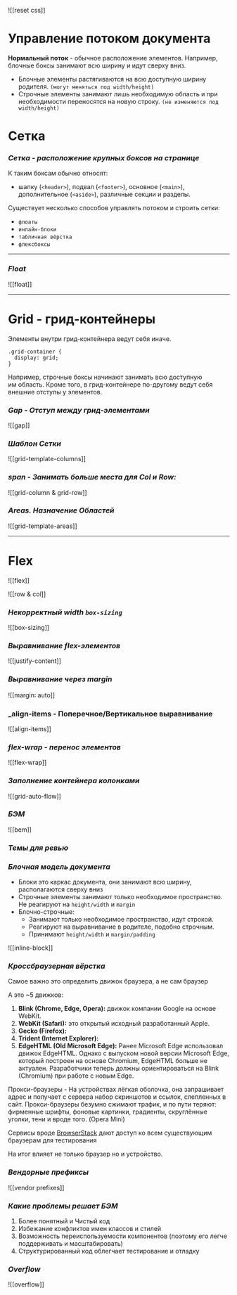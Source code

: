 ![[reset css]]

# Управление потоком документа

**Нормальный поток** - обычное расположение элементов. Например, блочные боксы занимают всю ширину и идут сверху вниз.

- Блочные элементы растягиваются на всю доступную ширину родителя. `(могут меняться под width/height)`
- Строчные элементы занимают лишь необходимую область и при необходимости переносятся на новую строку. `(не изменяются под width/height)`

# Сетка

### _Сетка - расположение крупных боксов на странице_

К таким боксам обычно относят:
- шапку (`<header>`), подвал (`<footer>`), основное (`<main>`), дополнительное (`<aside>`), различные секции и разделы.

Существует несколько способов управлять потоком и строить сетки:
- `флоаты`
- `инлайн-блоки`
- `табличная вёрстка`
- `флексбоксы`

---
### *Float*

![[float]]

---
# Grid - грид-контейнеры

Элементы внутри грид-контейнера ведут себя иначе.

```
.grid-container {
  display: grid;
}
```

Например, строчные боксы начинают занимать всю доступную им область.
Кроме того, в грид-контейнере по-другому ведут себя внешние отступы у элементов.

### _Gap - Отступ между грид-элементами_

![[gap]]

### _Шаблон Сетки_

![[grid-template-columns]]

### _span - Занимать больше места для Col и Row:_

![[grid-column & grid-row]]

### _Areas. Назначение Областей_

![[grid-template-areas]]

---
# Flex

![[flex]]

![[row & col]]

### _Некорректный width `box-sizing`_

![[box-sizing]]

### _Выравнивание flex-элементов_

![[justify-content]]

### _Выравнивание через margin_

![[margin꞉ auto]]

### _align-items - Поперечное/Вертикальное выравнивание 

![[align-items]]

### _flex-wrap - перенос элементов_

![[flex-wrap]]

### _Заполнение контейнера колонками_

![[grid-auto-flow]]

### *БЭМ*

![[bem]]

### *Темы для ревью*

### *Блочная модель документа*

- Блоки это каркас документа, они занимают всю ширину, располагаются сверху вниз
- Строчные элементы занимают только необходимое пространство. Не реагируют на `height/width` и `margin`
- Блочно-строчные: 
	- Занимают только необходимое пространство, идут строкой.
	- Реагируют на выравнивание в родителе, подобно строчным.
	- Принимают `height/width` и `margin/padding`

![[inline-block]]

### *Кроссбраузерная вёрстка*

Самое важно это определить движок браузера, а не сам браузер

А это ~5 движков: 
1. **Blink (Chrome, Edge, Opera):** движок компании Google на основе WebKit.
2. **WebKit (Safari):** это открытый исходный разработанный Apple.  
3. **Gecko (Firefox):**
4. **Trident (Internet Explorer):**
5. **EdgeHTML (Old Microsoft Edge):** Ранее Microsoft Edge использовал движок EdgeHTML. Однако с выпуском новой версии Microsoft Edge, который построен на основе Chromium, EdgeHTML больше не актуален. Разработчики теперь должны ориентироваться на Blink (Chromium) при работе с новым Edge.

Прокси-браузеры - На устройствах лёгкая оболочка, она запрашивает адрес и получает с сервера набор скриншотов и ссылок, слепленных в сайт. 
Прокси-браузеры безумно сжимают трафик, и по пути теряют: фирменные шрифты, фоновые картинки, градиенты, скруглённые уголки, тени и вроде того. (Opera Mini)

Сервисы вроде [BrowserStack](https://www.browserstack.com/)  дают доступ ко всем существующим браузерам для тестирования

На итог влияет не только браузер но и устройство.
### *Вендорные префиксы*

![[vendor prefixes]]

### *Какие проблемы решает БЭМ*

1. Более понятный и Чистый код
2. Избежание конфликтов имен классов и стилей
3. Возможность переиспользуемости компонентов (поэтому его легче поддерживать и масштабировать)
5. Структурированный код облегчает тестирование и отладку

### *Overflow*

![[overflow]]
